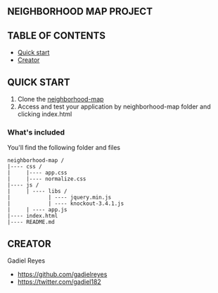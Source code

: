 ## NEIGHBORHOOD MAP PROJECT

## TABLE OF CONTENTS
- [Quick start](#quick-start)
- [Creator](#creator)

## QUICK START
1. Clone the [neighborhood-map](https://github.com/gadielreyes/neighborhood-map)
2. Access and test your application by neighborhood-map folder and clicking index.html

### What's included
You'll find the following folder and files

```
neighborhood-map /
|---- css /
|     |---- app.css
|     |---- normalize.css
|---- js /
|     | ---- libs /
|            | ---- jquery.min.js
|            | ---- knockout-3.4.1.js
|     | ---- app.js
|---- index.html
|---- README.md
```
## CREATOR

Gadiel Reyes
- https://github.com/gadielreyes
- https://twitter.com/gadiel182
